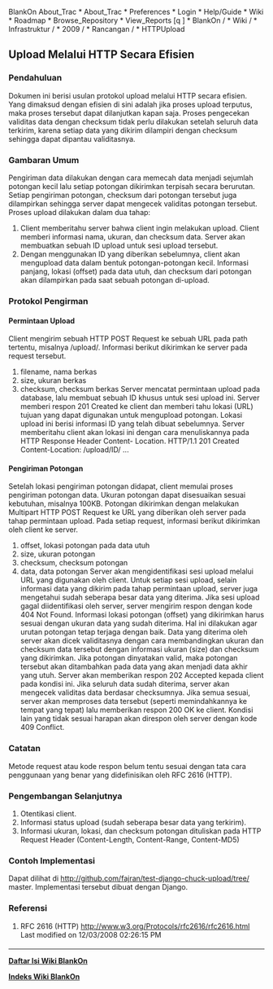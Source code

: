    BlankOn
 About_Trac
    * About_Trac
    * Preferences
    * Login
    * Help/Guide
    * Wiki
    * Roadmap
    * Browse_Repository
    * View_Reports
[q                 ]
    * BlankOn  /
    * Wiki  /
    * Infrastruktur  /
    * 2009  /
    * Rancangan  /
    * HTTPUpload
## Upload Melalui HTTP Secara Efisien
### Pendahuluan
Dokumen ini berisi usulan protokol upload melalui HTTP secara efisien. Yang
dimaksud dengan efisien di sini adalah jika proses upload terputus, maka proses
tersebut dapat dilanjutkan kapan saja. Proses pengecekan validitas data dengan
checksum tidak perlu dilakukan setelah seluruh data terkirim, karena setiap
data yang dikirim dilampiri dengan checksum sehingga dapat dipantau
validitasnya.
### Gambaran Umum
Pengiriman data dilakukan dengan cara memecah data menjadi sejumlah potongan
kecil lalu setiap potongan dikirimkan terpisah secara berurutan. Setiap
pengiriman potongan, checksum dari potongan tersebut juga dilampirkan sehingga
server dapat mengecek validitas potongan tersebut.
Proses upload dilakukan dalam dua tahap:
   1. Client memberitahu server bahwa client ingin melakukan upload. Client
      memberi informasi nama, ukuran, dan checksum data. Server akan membuatkan
      sebuah ID upload untuk sesi upload tersebut.
   2. Dengan menggunakan ID yang diberikan sebelumnya, client akan mengupload
      data dalam bentuk potongan-potongan kecil. Informasi panjang, lokasi
      (offset) pada data utuh, dan checksum dari potongan akan dilampirkan pada
      saat sebuah potongan di-upload.
### Protokol Pengirman
#### Permintaan Upload
Client mengirim sebuah HTTP POST Request ke sebuah URL pada path tertentu,
misalnya /upload/. Informasi berikut dikirimkan ke server pada request
tersebut.
   1. filename, nama berkas
   2. size, ukuran berkas
   3. checksum, checksum berkas
Server mencatat permintaan upload pada database, lalu membuat sebuah ID khusus
untuk sesi upload ini.
Server memberi respon 201 Created ke client dan memberi tahu lokasi (URL)
tujuan yang dapat digunakan untuk mengupload potongan. Lokasi upload ini berisi
informasi ID yang telah dibuat sebelumnya. Server memberitahu client akan
lokasi ini dengan cara menuliskannya pada HTTP Response Header Content-
Location.
HTTP/1.1 201 Created
Content-Location: /upload/ID/
...
#### Pengiriman Potongan
Setelah lokasi pengiriman potongan didapat, client memulai proses pengiriman
potongan data. Ukuran potongan dapat disesuaikan sesuai kebutuhan, misalnya
100KB.
Potongan dikirimkan dengan melakukan Multipart HTTP POST Request ke URL yang
diberikan oleh server pada tahap permintaan upload. Pada setiap request,
informasi berikut dikirimkan oleh client ke server.
   1. offset, lokasi potongan pada data utuh
   2. size, ukuran potongan
   3. checksum, checksum potongan
   4. data, data potongan
Server akan mengidentifikasi sesi upload melalui URL yang digunakan oleh
client. Untuk setiap sesi upload, selain informasi data yang dikirim pada tahap
permintaan upload, server juga mengetahui sudah seberapa besar data yang
diterima. Jika sesi upload gagal diidentifikasi oleh server, server mengirim
respon dengan kode 404 Not Found.
Informasi lokasi potongan (offset) yang dikirimkan harus sesuai dengan ukuran
data yang sudah diterima. Hal ini dilakukan agar urutan potongan tetap terjaga
dengan baik.
Data yang diterima oleh server akan dicek validitasnya dengan cara
membandingkan ukuran dan checksum data tersebut dengan informasi ukuran (size)
dan checksum yang dikirimkan.
Jika potongan dinyatakan valid, maka potongan tersebut akan ditambahkan pada
data yang akan menjadi data akhir yang utuh. Server akan memberikan respon 202
Accepted kepada client pada kondisi ini.
Jika seluruh data sudah diterima, server akan mengecek validitas data berdasar
checksumnya. Jika semua sesuai, server akan memproses data tersebut (seperti
memindahkannya ke tempat yang tepat) lalu memberikan respon 200 OK ke client.
Kondisi lain yang tidak sesuai harapan akan direspon oleh server dengan kode
409 Conflict.
### Catatan
Metode request atau kode respon belum tentu sesuai dengan tata cara penggunaan
yang benar yang didefinisikan oleh RFC 2616 (HTTP).
### Pengembangan Selanjutnya
   1. Otentikasi client.
   2. Informasi status upload (sudah seberapa besar data yang terkirim).
   3. Informasi ukuran, lokasi, dan checksum potongan dituliskan pada HTTP
      Request Header (Content-Length, Content-Range, Content-MD5)
### Contoh Implementasi
Dapat dilihat di ​http://github.com/fajran/test-django-chuck-upload/tree/
master.
Implementasi tersebut dibuat dengan Django.
### Referensi
   1. RFC 2616 (HTTP) ​http://www.w3.org/Protocols/rfc2616/rfc2616.html
Last modified on 12/03/2008 02:26:15 PM
#### 
    
 
 
 
 
 
---
[**Daftar Isi Wiki BlankOn**](/DaftarIsi/README.md)
 
[**Indeks Wiki BlankOn**](/Indeks.md)
